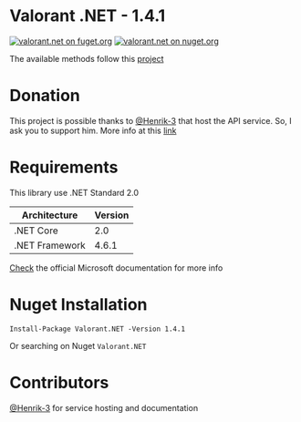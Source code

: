 # Valorant .NET - 1.4.1
[![valorant.net on fuget.org](https://img.shields.io/badge/FuGet-1.4.1-green?logo=FuGet)](https://www.fuget.org/packages/valorant.net/1.4.1)
[![valorant.net on nuget.org](https://img.shields.io/badge/NuGet-1.4.1-blue?logo=NuGet)](https://www.nuget.org/packages/Valorant.NET)

The available methods follow this [project](https://github.com/Henrik-3/unofficial-valorant-api)

# Donation
This project is possible thanks to [@Henrik-3](https://github.com/Henrik-3/) that host the API service. So, I ask you to support him.
More info at this [link](https://github.com/Henrik-3/unofficial-valorant-api#other-stuff)

# Requirements
This library use .NET Standard 2.0

|Architecture|Version|
|-|-|
| .NET Core | 2.0 |
| .NET Framework | 4.6.1 |

[Check](https://docs.microsoft.com/en-us/dotnet/standard/net-standard) the official Microsoft documentation for more info

# Nuget Installation
```Install-Package Valorant.NET -Version 1.4.1```

Or searching on Nuget ```Valorant.NET```


# Contributors
[@Henrik-3](https://github.com/Henrik-3/unofficial-valorant-api) for service hosting and documentation
